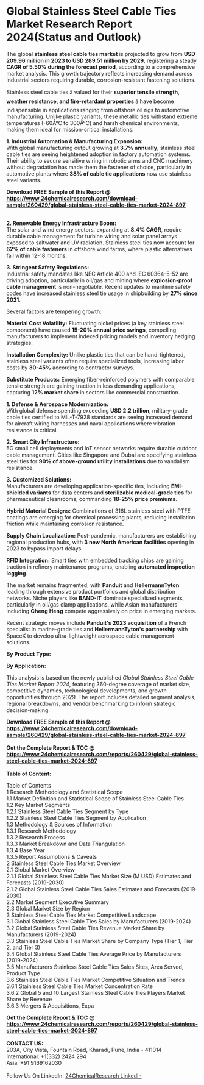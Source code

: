 <h1>Global Stainless Steel Cable Ties Market Research Report 2024(Status and Outlook)</h1><p>The global <strong>stainless steel cable ties market</strong> is projected to grow from <strong>USD 209.96 million in 2023 to USD 289.51 million by 2029</strong>, registering a steady <strong>CAGR of 5.50% during the forecast period</strong>, according to a comprehensive market analysis. This growth trajectory reflects increasing demand across industrial sectors requiring durable, corrosion-resistant fastening solutions.</p><p>Stainless steel cable ties â valued for their <strong>superior tensile strength, weather resistance, and fire-retardant properties</strong> â have become indispensable in applications ranging from offshore oil rigs to automotive manufacturing. Unlike plastic variants, these metallic ties withstand extreme temperatures (-60Â°C to 300Â°C) and harsh chemical environments, making them ideal for mission-critical installations.</p><p><strong>1. Industrial Automation &amp; Manufacturing Expansion:</strong><br>
With global manufacturing output growing at <strong>3.7% annually</strong>, stainless steel cable ties are seeing heightened adoption in factory automation systems. Their ability to secure sensitive wiring in robotic arms and CNC machinery without degradation has made them the fastener of choice, particularly in automotive plants where <strong>38% of cable tie applications</strong> now use stainless steel variants.</p><div><b>Download FREE Sample of this Report @ 
            <a href="https://www.24chemicalresearch.com/download-sample/260429/global-stainless-steel-cable-ties-market-2024-897">
            https://www.24chemicalresearch.com/download-sample/260429/global-stainless-steel-cable-ties-market-2024-897</a></b></div><br><p><strong>2. Renewable Energy Infrastructure Boom:</strong><br>
The solar and wind energy sectors, expanding at <strong>8.4% CAGR</strong>, require durable cable management for turbine wiring and solar panel arrays exposed to saltwater and UV radiation. Stainless steel ties now account for <strong>62% of cable fasteners</strong> in offshore wind farms, where plastic alternatives fail within 12-18 months.</p><p><strong>3. Stringent Safety Regulations:</strong><br>
Industrial safety mandates like NEC Article 400 and IEC 60364-5-52 are driving adoption, particularly in oil/gas and mining where <strong>explosion-proof cable management</strong> is non-negotiable. Recent updates to maritime safety codes have increased stainless steel tie usage in shipbuilding by <strong>27% since 2021</strong>.</p><p>Several factors are tempering growth:</p><p><strong>Material Cost Volatility:</strong> Fluctuating nickel prices (a key stainless steel component) have caused <strong>15-20% annual price swings</strong>, compelling manufacturers to implement indexed pricing models and inventory hedging strategies.</p><p><strong>Installation Complexity:</strong> Unlike plastic ties that can be hand-tightened, stainless steel variants often require specialized tools, increasing labor costs by <strong>30-45%</strong> according to contractor surveys.</p><p><strong>Substitute Products:</strong> Emerging fiber-reinforced polymers with comparable tensile strength are gaining traction in less demanding applications, capturing <strong>12% market share</strong> in sectors like commercial construction.</p><p><strong>1. Defense &amp; Aerospace Modernization:</strong><br>
With global defense spending exceeding <strong>USD 2.2 trillion</strong>, military-grade cable ties certified to MIL-T-7928 standards are seeing increased demand for aircraft wiring harnesses and naval applications where vibration resistance is critical.</p><p><strong>2. Smart City Infrastructure:</strong><br>
5G small cell deployments and IoT sensor networks require durable outdoor cable management. Cities like Singapore and Dubai are specifying stainless steel ties for <strong>90% of above-ground utility installations</strong> due to vandalism resistance.</p><p><strong>3. Customized Solutions:</strong><br>
Manufacturers are developing application-specific ties, including <strong>EMI-shielded variants</strong> for data centers and <strong>sterilizable medical-grade ties</strong> for pharmaceutical cleanrooms, commanding <strong>18-25% price premiums</strong>.</p><p><strong>Hybrid Material Designs:</strong> Combinations of 316L stainless steel with PTFE coatings are emerging for chemical processing plants, reducing installation friction while maintaining corrosion resistance.</p><p><strong>Supply Chain Localization:</strong> Post-pandemic, manufacturers are establishing regional production hubs, with <strong>3 new North American facilities</strong> opening in 2023 to bypass import delays.</p><p><strong>RFID Integration:</strong> Smart ties with embedded tracking chips are gaining traction in refinery maintenance programs, enabling <strong>automated inspection logging</strong>.</p><p>The market remains fragmented, with <strong>Panduit</strong> and <strong>HellermannTyton</strong> leading through extensive product portfolios and global distribution networks. Niche players like <strong>BAND-IT</strong> dominate specialized segments, particularly in oil/gas clamp applications, while Asian manufacturers including <strong>Cheng Heng</strong> compete aggressively on price in emerging markets.</p><p>Recent strategic moves include <strong>Panduit's 2023 acquisition</strong> of a French specialist in marine-grade ties and <strong>HellermannTyton's partnership</strong> with SpaceX to develop ultra-lightweight aerospace cable management solutions.</p><p><strong>By Product Type:</strong></p><p><strong>By Application:</strong></p><p>This analysis is based on the newly published <em>Global Stainless Steel Cable Ties Market Report 2024</em>, featuring 360-degree coverage of market size, competitive dynamics, technological developments, and growth opportunities through 2029. The report includes detailed segment analysis, regional breakdowns, and vendor benchmarking to inform strategic decision-making.</p><div><b>Download FREE Sample of this Report @ 
            <a href="https://www.24chemicalresearch.com/download-sample/260429/global-stainless-steel-cable-ties-market-2024-897">
            https://www.24chemicalresearch.com/download-sample/260429/global-stainless-steel-cable-ties-market-2024-897</a></b></div><br><div><b>Get the Complete Report & TOC @ 
            <a href="https://www.24chemicalresearch.com/reports/260429/global-stainless-steel-cable-ties-market-2024-897">
            https://www.24chemicalresearch.com/reports/260429/global-stainless-steel-cable-ties-market-2024-897</a></b></div><br>
            <b>Table of Content:</b><p>Table of Contents<br />
1 Research Methodology and Statistical Scope<br />
1.1 Market Definition and Statistical Scope of Stainless Steel Cable Ties<br />
1.2 Key Market Segments<br />
1.2.1 Stainless Steel Cable Ties Segment by Type<br />
1.2.2 Stainless Steel Cable Ties Segment by Application<br />
1.3 Methodology & Sources of Information<br />
1.3.1 Research Methodology<br />
1.3.2 Research Process<br />
1.3.3 Market Breakdown and Data Triangulation<br />
1.3.4 Base Year<br />
1.3.5 Report Assumptions & Caveats<br />
2 Stainless Steel Cable Ties Market Overview<br />
2.1 Global Market Overview<br />
2.1.1 Global Stainless Steel Cable Ties Market Size (M USD) Estimates and Forecasts (2019-2030)<br />
2.1.2 Global Stainless Steel Cable Ties Sales Estimates and Forecasts (2019-2030)<br />
2.2 Market Segment Executive Summary<br />
2.3 Global Market Size by Region<br />
3 Stainless Steel Cable Ties Market Competitive Landscape<br />
3.1 Global Stainless Steel Cable Ties Sales by Manufacturers (2019-2024)<br />
3.2 Global Stainless Steel Cable Ties Revenue Market Share by Manufacturers (2019-2024)<br />
3.3 Stainless Steel Cable Ties Market Share by Company Type (Tier 1, Tier 2, and Tier 3)<br />
3.4 Global Stainless Steel Cable Ties Average Price by Manufacturers (2019-2024)<br />
3.5 Manufacturers Stainless Steel Cable Ties Sales Sites, Area Served, Product Type<br />
3.6 Stainless Steel Cable Ties Market Competitive Situation and Trends<br />
3.6.1 Stainless Steel Cable Ties Market Concentration Rate<br />
3.6.2 Global 5 and 10 Largest Stainless Steel Cable Ties Players Market Share by Revenue<br />
3.6.3 Mergers & Acquisitions, Expa</p><div><b>Get the Complete Report & TOC @ 
            <a href="https://www.24chemicalresearch.com/reports/260429/global-stainless-steel-cable-ties-market-2024-897">
            https://www.24chemicalresearch.com/reports/260429/global-stainless-steel-cable-ties-market-2024-897</a></b></div><br><b>CONTACT US:</b><br>
            203A, City Vista, Fountain Road, Kharadi, Pune, India - 411014<br>
            International: +1(332) 2424 294<br>
            Asia: +91 9169162030 <br><br>
            Follow Us On LinkedIn: <a href="https://www.linkedin.com/company/24chemicalresearch/">24ChemicalResearch LinkedIn</a>